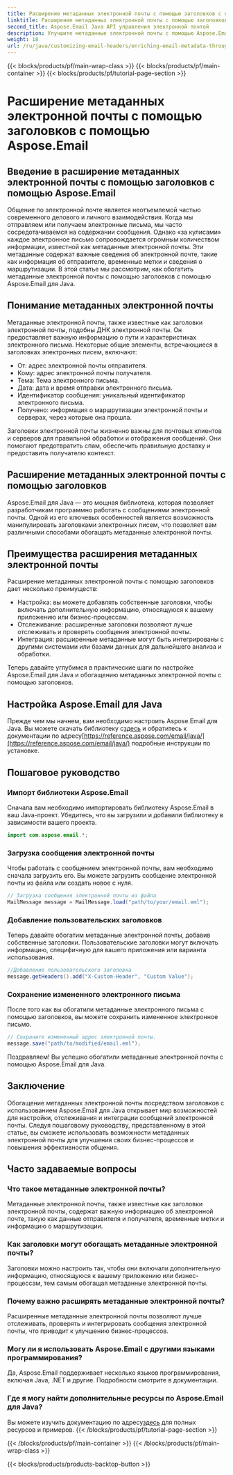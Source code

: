 ```yaml
---
title: Расширение метаданных электронной почты с помощью заголовков с помощью Aspose.Email
linktitle: Расширение метаданных электронной почты с помощью заголовков с помощью Aspose.Email
second_title: Aspose.Email Java API управления электронной почтой
description: Улучшите метаданные электронной почты с помощью Aspose.Email для Java. Узнайте, как обогатить заголовки электронных писем для улучшения отслеживания и настройки с помощью Aspose.Email.
weight: 18
url: /ru/java/customizing-email-headers/enriching-email-metadata-through-headers/
---
```


{{< blocks/products/pf/main-wrap-class >}}
{{< blocks/products/pf/main-container >}}
{{< blocks/products/pf/tutorial-page-section >}}

# Расширение метаданных электронной почты с помощью заголовков с помощью Aspose.Email


## Введение в расширение метаданных электронной почты с помощью заголовков с помощью Aspose.Email

Общение по электронной почте является неотъемлемой частью современного делового и личного взаимодействия. Когда мы отправляем или получаем электронные письма, мы часто сосредотачиваемся на содержании сообщения. Однако «за кулисами» каждое электронное письмо сопровождается огромным количеством информации, известной как метаданные электронной почты. Эти метаданные содержат важные сведения об электронной почте, такие как информация об отправителе, временные метки и сведения о маршрутизации. В этой статье мы рассмотрим, как обогатить метаданные электронной почты с помощью заголовков с помощью Aspose.Email для Java.

## Понимание метаданных электронной почты

Метаданные электронной почты, также известные как заголовки электронной почты, подобны ДНК электронной почты. Он предоставляет важную информацию о пути и характеристиках электронного письма. Некоторые общие элементы, встречающиеся в заголовках электронных писем, включают:

- От: адрес электронной почты отправителя.
- Кому: адрес электронной почты получателя.
- Тема: Тема электронного письма.
- Дата: дата и время отправки электронного письма.
- Идентификатор сообщения: уникальный идентификатор электронного письма.
- Получено: информация о маршрутизации электронной почты и серверах, через которые она прошла.

Заголовки электронной почты жизненно важны для почтовых клиентов и серверов для правильной обработки и отображения сообщений. Они помогают предотвратить спам, обеспечить правильную доставку и предоставить получателю контекст.

## Расширение метаданных электронной почты с помощью заголовков

Aspose.Email для Java — это мощная библиотека, которая позволяет разработчикам программно работать с сообщениями электронной почты. Одной из его ключевых особенностей является возможность манипулировать заголовками электронных писем, что позволяет вам различными способами обогащать метаданные электронной почты.

## Преимущества расширения метаданных электронной почты

Расширение метаданных электронной почты с помощью заголовков дает несколько преимуществ:

- Настройка: вы можете добавлять собственные заголовки, чтобы включать дополнительную информацию, относящуюся к вашему приложению или бизнес-процессам.
- Отслеживание: расширенные заголовки позволяют лучше отслеживать и проверять сообщения электронной почты.
- Интеграция: расширенные метаданные могут быть интегрированы с другими системами или базами данных для дальнейшего анализа и обработки.

Теперь давайте углубимся в практические шаги по настройке Aspose.Email для Java и обогащению метаданных электронной почты с помощью заголовков.

## Настройка Aspose.Email для Java

 Прежде чем мы начнем, вам необходимо настроить Aspose.Email для Java. Вы можете скачать библиотеку с[здесь](https://releases.aspose.com/email/java/) и обратитесь к документации по адресу[https://reference.aspose.com/email/java/](https://reference.aspose.com/email/java/) подробные инструкции по установке.

## Пошаговое руководство

### Импорт библиотеки Aspose.Email

Сначала вам необходимо импортировать библиотеку Aspose.Email в ваш Java-проект. Убедитесь, что вы загрузили и добавили библиотеку в зависимости вашего проекта.

```java
import com.aspose.email.*;
```

### Загрузка сообщения электронной почты

Чтобы работать с сообщением электронной почты, вам необходимо сначала загрузить его. Вы можете загрузить сообщение электронной почты из файла или создать новое с нуля.

```java
// Загрузка сообщения электронной почты из файла
MailMessage message = MailMessage.load("path/to/your/email.eml");
```

### Добавление пользовательских заголовков

Теперь давайте обогатим метаданные электронной почты, добавив собственные заголовки. Пользовательские заголовки могут включать информацию, специфичную для вашего приложения или варианта использования.

```java
//Добавление пользовательского заголовка
message.getHeaders().add("X-Custom-Header", "Custom Value");
```

### Сохранение измененного электронного письма

После того как вы обогатили метаданные электронного письма с помощью заголовков, вы можете сохранить измененное электронное письмо.

```java
// Сохраните измененный адрес электронной почты.
message.save("path/to/modified/email.eml");
```

Поздравляем! Вы успешно обогатили метаданные электронной почты с помощью Aspose.Email для Java.

## Заключение

Обогащение метаданных электронной почты посредством заголовков с использованием Aspose.Email для Java открывает мир возможностей для настройки, отслеживания и интеграции сообщений электронной почты. Следуя пошаговому руководству, представленному в этой статье, вы сможете использовать возможности метаданных электронной почты для улучшения своих бизнес-процессов и повышения эффективности общения.

## Часто задаваемые вопросы

### Что такое метаданные электронной почты?

Метаданные электронной почты, также известные как заголовки электронной почты, содержат важную информацию об электронной почте, такую как данные отправителя и получателя, временные метки и информацию о маршрутизации.

### Как заголовки могут обогащать метаданные электронной почты?

Заголовки можно настроить так, чтобы они включали дополнительную информацию, относящуюся к вашему приложению или бизнес-процессам, тем самым обогащая метаданные электронной почты.

### Почему важно расширять метаданные электронной почты?

Расширенные метаданные электронной почты позволяют лучше отслеживать, проверять и интегрировать сообщения электронной почты, что приводит к улучшению бизнес-процессов.

### Могу ли я использовать Aspose.Email с другими языками программирования?

Да, Aspose.Email поддерживает несколько языков программирования, включая Java, .NET и другие. Подробности смотрите в документации.

### Где я могу найти дополнительные ресурсы по Aspose.Email для Java?

 Вы можете изучить документацию по адресу[здесь](https://reference.aspose.com/email/java/) для полных ресурсов и примеров.
{{< /blocks/products/pf/tutorial-page-section >}}

{{< /blocks/products/pf/main-container >}}
{{< /blocks/products/pf/main-wrap-class >}}

{{< blocks/products/products-backtop-button >}}
